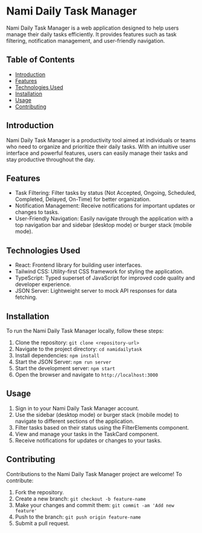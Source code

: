 # Nami Daily Task Manager

Nami Daily Task Manager is a web application designed to help users manage their daily tasks efficiently. It provides features such as task filtering, notification management, and user-friendly navigation.

## Table of Contents

- [Introduction](#introduction)
- [Features](#features)
- [Technologies Used](#technologies-used)
- [Installation](#installation)
- [Usage](#usage)
- [Contributing](#contributing)


## Introduction

Nami Daily Task Manager is a productivity tool aimed at individuals or teams who need to organize and prioritize their daily tasks. With an intuitive user interface and powerful features, users can easily manage their tasks and stay productive throughout the day.

## Features

- Task Filtering: Filter tasks by status (Not Accepted, Ongoing, Scheduled, Completed, Delayed, On-Time) for better organization.
- Notification Management: Receive notifications for important updates or changes to tasks.
- User-Friendly Navigation: Easily navigate through the application with a top navigation bar and sidebar (desktop mode) or burger stack (mobile mode).

## Technologies Used

- React: Frontend library for building user interfaces.
- Tailwind CSS: Utility-first CSS framework for styling the application.
- TypeScript: Typed superset of JavaScript for improved code quality and developer experience.
- JSON Server: Lightweight server to mock API responses for data fetching.

## Installation

To run the Nami Daily Task Manager locally, follow these steps:

1. Clone the repository: `git clone <repository-url>`
2. Navigate to the project directory: `cd namidailytask`
3. Install dependencies: `npm install`
4. Start the JSON Server: `npm run server`
5. Start the development server: `npm start`
6. Open the browser and navigate to `http://localhost:3000`

## Usage

1. Sign in to your Nami Daily Task Manager account.
2. Use the sidebar (desktop mode) or burger stack (mobile mode) to navigate to different sections of the application.
3. Filter tasks based on their status using the FilterElements component.
4. View and manage your tasks in the TaskCard component.
5. Receive notifications for updates or changes to your tasks.

## Contributing

Contributions to the Nami Daily Task Manager project are welcome! To contribute:

1. Fork the repository.
2. Create a new branch: `git checkout -b feature-name`
3. Make your changes and commit them: `git commit -am 'Add new feature'`
4. Push to the branch: `git push origin feature-name`
5. Submit a pull request.

